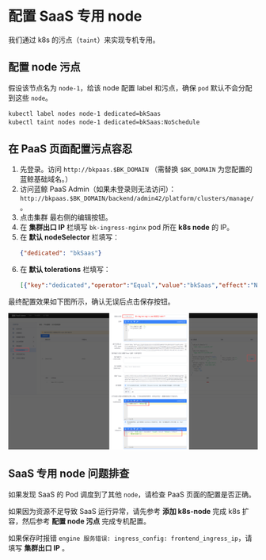 # 配置 SaaS 专用 node
我们通过 k8s 的污点（`taint`）来实现专机专用。

## 配置 node 污点
假设该节点名为 `node-1`，给该 node 配置 label 和污点，确保 `pod` 默认不会分配到这些 `node`。
``` bash
kubectl label nodes node-1 dedicated=bkSaas
kubectl taint nodes node-1 dedicated=bkSaas:NoSchedule
```
## 在 PaaS 页面配置污点容忍
1. 先登录。访问 `http://bkpaas.$BK_DOMAIN` （需替换 `$BK_DOMAIN` 为您配置的蓝鲸基础域名。）
2. 访问蓝鲸 PaaS Admin（如果未登录则无法访问）： `http://bkpaas.$BK_DOMAIN/backend/admin42/platform/clusters/manage/` 。
3. 点击集群 最右侧的编辑按钮。
4. 在 **集群出口 IP** 栏填写 `bk-ingress-nginx` pod 所在 **k8s node** 的 IP。
5. 在 **默认 nodeSelector** 栏填写：
    ``` json
    {"dedicated": "bkSaas"}
    ```
6. 在 **默认 tolerations** 栏填写：
    ``` json
    [{"key":"dedicated","operator":"Equal","value":"bkSaas","effect":"NoSchedule"}]
    ```

最终配置效果如下图所示，确认无误后点击保存按钮。

![](assets/2022-03-09-10-44-14.png)

## SaaS 专用 node 问题排查
如果发现 SaaS 的 Pod 调度到了其他 `node`，请检查 PaaS 页面的配置是否正确。

如果因为资源不足导致 SaaS 运行异常，请先参考 **添加 k8s-node** 完成 k8s 扩容，然后参考 **配置 node 污点** 完成专机配置。

如果保存时报错 `engine 服务错误: ingress_config: frontend_ingress_ip`，请填写 **集群出口 IP** 。
